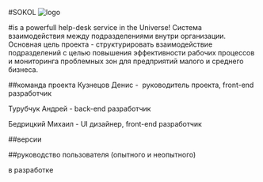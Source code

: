 #SOKOL 
![logo](https://github.com/khasang/SOKOL/blob/develop/sokol.png)


#is a powerfull help-desk service in the Universe!
Система взаимодействия между подразделениями внутри организации. Основная цель проекта - структурировать взаимодействие подразделений с целью повышения эффективности рабочих процессов и мониторинга проблемных зон для предприятий малого и среднего бизнеса.

##команда проекта
Кузнецов Денис -  руководитель проекта, front-end разработчик

Турубчук Андрей - back-end разработчик

Бедрицкий Михаил - UI дизайнер, front-end разработчик

##версии

##руководство пользователя (опытного и неопытного)

в разработке
